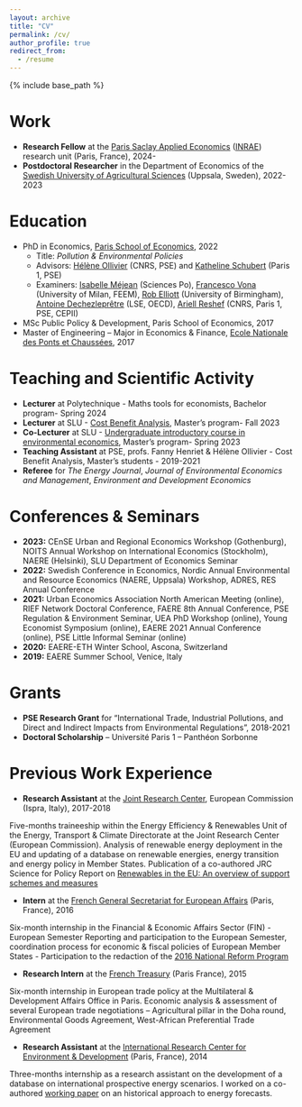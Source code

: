 ```yaml
---
layout: archive
title: "CV"
permalink: /cv/
author_profile: true
redirect_from:
  - /resume
---
```


{% include base_path %}


Work 
======
* **Research Fellow** at the [Paris Saclay Applied Economics](https://psae.versailles-grignon.hub.inrae.fr/) ([INRAE](https://www.inrae.fr/en)) research unit (Paris, France), 2024-
* **Postdoctoral Researcher** in the Department of Economics of the [Swedish University of Agricultural Sciences](https://www.slu.se/en/departments/economics/research/research-groups/environmental-economics/) (Uppsala, Sweden), 2022-2023

Education
======
* PhD in Economics, [Paris School of Economics](https://www.parisschoolofeconomics.eu/), 2022
  * Title: _Pollution & Environmental Policies_
  * Advisors: [Hélène Ollivier](https://sites.google.com/site/heleneollivier/) (CNRS, PSE) and [Katheline Schubert](https://www.parisschoolofeconomics.eu/fr/schubert-katheline/) (Paris 1, PSE)
  * Examiners: [Isabelle Méjean](http://www.isabellemejean.com/) (Sciences Po), [Francesco Vona](https://sites.google.com/view/francescovona/home) (University of Milan, FEEM), [Rob Elliott](https://research.birmingham.ac.uk/en/persons/rob-elliott) (University of Birmingham), [Antoine Dechezleprêtre](https://personal.lse.ac.uk/dechezle/) (LSE, OECD), [Ariell Reshef](http://www.parisschoolofeconomics.com/reshef-ariell/home.htm) (CNRS, Paris 1, PSE, CEPII)
* MSc Public Policy & Development, Paris School of Economics, 2017
* Master of Engineering – Major in Economics & Finance, [Ecole Nationale des Ponts et Chaussées](https://www.ecoledesponts.fr/), 2017

Teaching and Scientific Activity
======
* **Lecturer** at Polytechnique - Maths tools for economists, Bachelor program- Spring 2024
* **Lecturer** at SLU - [Cost Benefit Analysis](https://student.slu.se/en/studies/courses-and-programmes/course-search/course/NA0153/10378.2324), Master’s program- Fall 2023
* **Co-Lecturer** at SLU - [Undergraduate introductory course in environmental economics](https://www.slu.se/en/education/programmes-courses/course/NA0184/40055.2223/Environmental-Economics-Review-Course/), Master’s program- Spring 2023
* **Teaching Assistant** at PSE, profs. Fanny Henriet & Hélène Ollivier - Cost Benefit Analysis, Master’s students - 2019-2021
* **Referee** for _The Energy Journal_, _Journal of Environmental Economics and Management_, _Environment and Development Economics_

Conferences & Seminars
======
* **2023:** CEnSE Urban and Regional Economics Workshop (Gothenburg), NOITS Annual Workshop on International Economics (Stockholm), NAERE (Helsinki), SLU Department of Economics Seminar
* **2022:** Swedish Conference in Economics, Nordic Annual Environmental and Resource Economics (NAERE, Uppsala) Workshop, ADRES, RES Annual Conference
* **2021:** Urban Economics Association North American Meeting (online), RIEF Network Doctoral Conference, FAERE 8th Annual Conference, PSE Regulation & Environment Seminar, UEA PhD Workshop (online), Young Economist Symposium (online), EAERE 2021 Annual Conference (online), PSE Little Informal Seminar (online)
* **2020:** EAERE-ETH Winter School, Ascona, Switzerland
* **2019:** EAERE Summer School, Venice, Italy

Grants
======
* **PSE Research Grant** for “International Trade, Industrial Pollutions, and Direct and Indirect Impacts from Environmental Regulations”, 2018-2021
* **Doctoral Scholarship** – Université Paris 1 – Panthéon Sorbonne
  
Previous Work Experience
======
* **Research Assistant** at the [Joint Research Center](https://ec.europa.eu/jrc/en), European Commission (Ispra, Italy), 2017-2018

Five-months traineeship within the Energy Efficiency & Renewables Unit of the Energy, Transport & Climate Directorate at the Joint Research Center (European Commission).
Analysis of renewable energy deployment in the EU and updating of a database on renewable energies, energy transition and energy policy in Member States. Publication of a co-authored JRC Science for Policy Report on [Renewables in the EU: An overview of support schemes and measures](https://op.europa.eu/en/publication-detail/-/publication/83d9ab2f-647d-11e8-ab9c-01aa75ed71a1/language-en)

* **Intern** at the [French General Secretariat for European Affairs](https://sgae.gouv.fr/sites/SGAE/accueil.html) (Paris, France), 2016

Six-month internship in the Financial & Economic Affairs Sector (FIN) - European Semester
Reporting and participation to the European Semester, coordination process for economic & fiscal policies of European Member States - Participation to the redaction of the [2016 National Reform Program](https://www.economie.gouv.fr/files/files/PDF/PNR2016-integral-anglais.pdf)

* **Research Intern** at the [French Treasury](https://www.tresor.economie.gouv.fr/) (Paris France), 2015

Six-month internship in European trade policy at the Multilateral & Development Affairs Office in Paris.
Economic analysis & assessment of several European trade negotiations – Agricultural pillar in the Doha round, Environmental Goods Agreement, West-African Preferential Trade Agreement

* **Research Assistant** at the [International Research Center for Environment & Development](http://www.centre-cired.fr/fr/) (Paris, France), 2014

Three-months internship as a research assistant on the development of a database on international prospective energy scenarios. I worked on a co-authored [working paper](https://hal.archives-ouvertes.fr/hal-01275593/) on an historical approach to energy forecasts.
